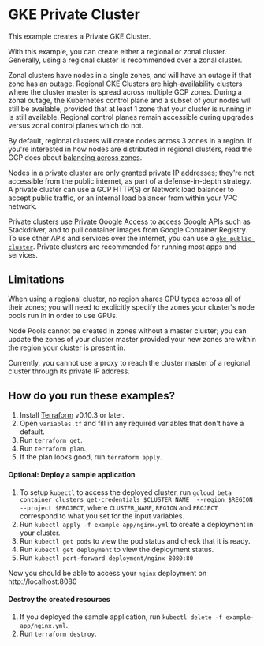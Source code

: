 # GKE Private Cluster

This example creates a Private GKE Cluster.

With this example, you can create either a regional or zonal cluster. Generally, using a regional cluster is recommended
over a zonal cluster.

Zonal clusters have nodes in a single zones, and will have an outage if that zone has an outage. Regional GKE Clusters
are high-availability clusters where the cluster master is spread across multiple GCP zones. During a zonal outage, the
Kubernetes control plane and a subset of your nodes will still be available, provided that at least 1 zone that your
cluster is running in is still available. Regional control planes remain accessible during upgrades versus zonal control
planes which do not.

By default, regional clusters will create nodes across 3 zones in a region. If you're interested in how nodes are
distributed in regional clusters, read the GCP docs about [balancing across zones](https://cloud.google.com/kubernetes-engine/docs/concepts/cluster-autoscaler#balancing_across_zones).

Nodes in a private cluster are only granted private IP addresses; they're not accessible from the public internet, as
part of a defense-in-depth strategy. A private cluster can use a GCP HTTP(S) or Network load balancer to accept public
traffic, or an internal load balancer from within your VPC network.

Private clusters use [Private Google Access](https://cloud.google.com/vpc/docs/private-access-options) to access Google
APIs such as Stackdriver, and to pull container images from Google Container Registry. To use other APIs and services
over the internet, you can use a [`gke-public-cluster`](../gke-public-cluster). Private clusters are
recommended for running most apps and services.

## Limitations

When using a regional cluster, no region shares GPU types across all of their zones; you will need to explicitly specify
the zones your cluster's node pools run in in order to use GPUs.

Node Pools cannot be created in zones without a master cluster; you can update the zones of your cluster master provided
your new zones are within the region your cluster is present in.

<!-- TODO(rileykarson): Clarify what this means when we find out- this is pulled
from the GKE docs. -->
Currently, you cannot use a proxy to reach the cluster master of a regional cluster through its private IP address.

## How do you run these examples?

1. Install [Terraform](https://learn.hashicorp.com/terraform/getting-started/install.html) v0.10.3 or later.
1. Open `variables.tf` and fill in any required variables that don't have a default.
1. Run `terraform get`.
1. Run `terraform plan`.
1. If the plan looks good, run `terraform apply`.

#### Optional: Deploy a sample application

1. To setup `kubectl` to access the deployed cluster, run `gcloud beta container clusters get-credentials $CLUSTER_NAME 
--region $REGION --project $PROJECT`, where `CLUSTER_NAME`, `REGION` and `PROJECT` correspond to what you set for the 
input variables.
1. Run `kubectl apply -f example-app/nginx.yml` to create a deployment in your cluster.
1. Run `kubectl get pods` to view the pod status and check that it is ready.
1. Run `kubectl get deployment` to view the deployment status.
1. Run `kubectl port-forward deployment/nginx 8080:80`

Now you should be able to access your `nginx` deployment on http://localhost:8080

#### Destroy the created resources

1. If you deployed the sample application, run `kubectl delete -f example-app/nginx.yml`.
1. Run `terraform destroy`.
